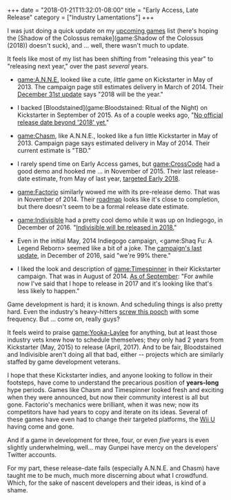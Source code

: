 +++
date = "2018-01-21T11:32:01-08:00"
title = "Early Access, Late Release"
category = ["Industry Lamentations"]
+++

I was just doing a quick update on my [upcoming games](%site.BaseURL%upcoming/) list (here's hoping the [Shadow of the Colossus remake](game:Shadow of the Colossus (2018)) doesn't suck), and ... well, there wasn't much to update.

It feels like most of my list has been shifting from "releasing this year" to "releasing next year," over the past <i>several</i> years.

* <game:A.N.N.E.> looked like a cute, <i>little</i> game on Kickstarter in May of 2013.  The campaign page still estimates delivery in March of 2014.  Their <a href="https://www.kickstarter.com/projects/1445624543/anne/posts/2081986">December 31st update</a> says "2018 will be the year."

* I backed [Bloodstained](game:Bloodstained: Ritual of the Night) on Kickstarter in September of 2015.  As of a couple weeks ago, "<a href="https://www.kickstarter.com/projects/iga/bloodstained-ritual-of-the-night/posts/2076156#comment-19081108">No official release date beyond '2018' yet.</a>"

* <game:Chasm>, like A.N.N.E., looked like a fun little Kickstarter in May of 2013.  Campaign page says estimated delivery in May of 2014.  Their current estimate is "TBD."

* I rarely spend time on Early Access games, but <game:CrossCode> had a good demo and hooked me ... in November of 2015.  Their last release-date estimate, from May of last year, <a href="http://steamcommunity.com/games/368340/announcements/detail/1271551010185546031">targeted Early 2018</a>.

* <game:Factorio> similarly wowed me with its pre-release demo.  That was in November of 2014.  Their <a href="https://wiki.factorio.com/Roadmap/Coming_Releases">roadmap</a> looks like it's close to completion, but there doesn't seem to be a formal release date estimate.

* <game:Indivisible> had a pretty cool demo while it was up on Indiegogo, in December of 2016.  "<a href="http://www.indivisiblegame.com/">Indivisible will be released in 2018.</a>"

* Even in the initial May, 2014 Indiegogo campaign, <game:Shaq Fu: A Legend Reborn> seemed like a bit of a joke.  The <a href="https://www.indiegogo.com/projects/shaq-fu-a-legend-reborn">campaign's last update</a>, in December of 2016, said "we're 99\% there."

* I liked the look and description of <game:Timespinner> in their Kickstarter campaign.  That was in August of 2014.  <a href="http://steamcommunity.com/games/368620/announcements/detail/1477601466706005583">As of September</a>: "For awhile now I've said that I hope to release in 2017 and it's looking like that's less likely to happen."

Game development is hard; it is known.  And scheduling things is also pretty hard.  Even the industry's heavy-hitters <a href="https://www.vg247.com/2017/08/25/announcing-crackdown-3-too-early-was-a-mistake-xbox-exec-says/">screw this pooch</a> with some frequency.  But ... come on, really guys?

It feels weird to praise <game:Yooka-Laylee> for anything, but at least those industry vets knew how to schedule themselves; they only had 2 years from Kickstarter (May, 2015) to release (April, 2017).  And to be fair, Bloodstained and Indivisible aren't doing all that bad, either -- projects which are similarly staffed by game development veterans.

I hope that these Kickstarter indies, and anyone looking to follow in their footsteps, have come to understand the precarious position of <b>years-long</b> hype periods.  Games like Chasm and Timespinner looked fresh and exciting when they were announced, but now their community interest is all but gone.  Factorio's mechanics were brilliant, when it was new; now its competitors have had years to copy and iterate on its ideas.  Several of these games have even had to change their targeted platforms, the [Wii U](platform:WiiU) having come and gone.

And if a game in development for three, four, or even <i>five</i> years is even slightly underwhelming, well... may Gunpei have mercy on the developers' Twitter accounts.

For my part, these release-date fails (especially A.N.N.E. and Chasm) have taught me to be much, much more discerning about what I crowdfund.  Which, for the sake of nascent developers and their ideas, is kind of a shame.

